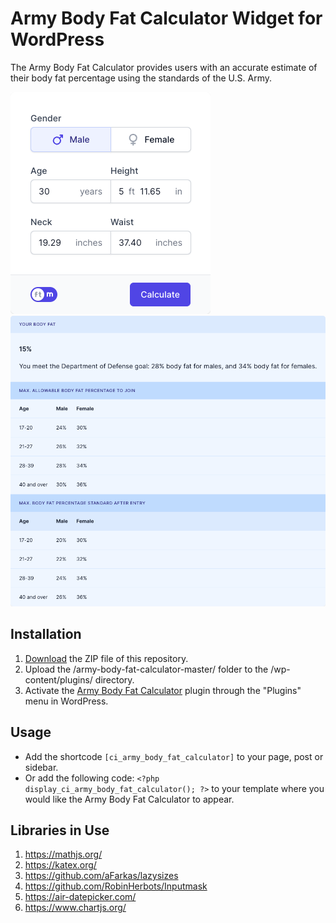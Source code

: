 # Army Body Fat Calculator Widget for WordPress

The Army Body Fat Calculator provides users with an accurate estimate of their body fat percentage using the standards of the U.S. Army.

![Army Body Fat Calculator Input Form](/assets/images/screenshot-1.png "Army Body Fat Calculator Input Form")
![Army Body Fat Calculator Calculation Results](/assets/images/screenshot-2.png "Army Body Fat Calculator Calculation Results")

## Installation

1. [Download](https://github.com/pub-calculator-io/army-body-fat-calculator/archive/refs/heads/master.zip) the ZIP file of this repository.
2. Upload the /army-body-fat-calculator-master/ folder to the /wp-content/plugins/ directory.
3. Activate the [Army Body Fat Calculator](https://www.calculator.io/army-body-fat-calculator/ "Army Body Fat Calculator Homepage") plugin through the "Plugins" menu in WordPress.

## Usage
* Add the shortcode `[ci_army_body_fat_calculator]` to your page, post or sidebar.
* Or add the following code: `<?php display_ci_army_body_fat_calculator(); ?>` to your template where you would like the Army Body Fat Calculator to appear.

## Libraries in Use
1. https://mathjs.org/
2. https://katex.org/
3. https://github.com/aFarkas/lazysizes
4. https://github.com/RobinHerbots/Inputmask
5. https://air-datepicker.com/
6. https://www.chartjs.org/
